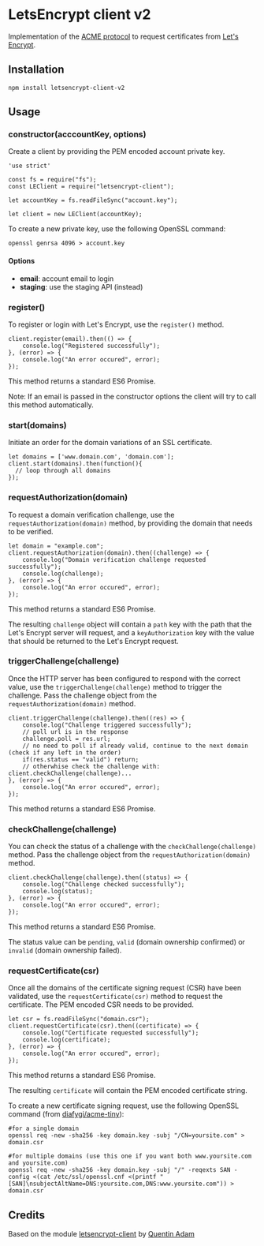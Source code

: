# LetsEncrypt client v2

Implementation of the [ACME protocol](https://letsencrypt.github.io/acme-spec/) to request certificates from [Let's Encrypt](https://letsencrypt.org/). 

## Installation

```
npm install letsencrypt-client-v2
```

## Usage

### constructor(acccountKey, options)

Create a client by providing the PEM encoded account private key.

```
'use strict'

const fs = require("fs");
const LEClient = require("letsencrypt-client");

let accountKey = fs.readFileSync("account.key");

let client = new LEClient(accountKey);
```

To create a new private key, use the following OpenSSL command:

```
openssl genrsa 4096 > account.key
```

#### Options 

* **email**: account email to login
* **staging**: use the staging API (instead)
  

### register()

To register or login with Let's Encrypt, use the ```register()``` method.

```
client.register(email).then(() => {
    console.log("Registered successfully");
}, (error) => {
    console.log("An error occured", error);
});
```

This method returns a standard ES6 Promise.

Note: If an email is passed in the constructor options the client will try to call this method automatically.

### start(domains)

Initiate an order for the domain variations of an SSL certificate.
```
let domains = ['www.domain.com', 'domain.com'];
client.start(domains).then(function(){
  // loop through all domains
});
```

### requestAuthorization(domain)

To request a domain verification challenge, use the ```requestAuthorization(domain)``` method, by providing the domain that needs to be verified.

```
let domain = "example.com";
client.requestAuthorization(domain).then((challenge) => {
    console.log("Domain verification challenge requested successfully");
    console.log(challenge);
}, (error) => {
    console.log("An error occured", error);
});
```

This method returns a standard ES6 Promise.

The resulting ```challenge``` object will contain a ```path``` key with the path that the Let's Encrypt server will request, and a ```keyAuthorization``` key with the value that should be returned to the Let's Encrypt request.

### triggerChallenge(challenge)

Once the HTTP server has been configured to respond with the correct value, use the ```triggerChallenge(challenge)``` method to trigger the challenge. Pass the challenge object from the ```requestAuthorization(domain)``` method.

```
client.triggerChallenge(challenge).then((res) => {
    console.log("Challenge triggered successfully");
    // poll url is in the response
    challenge.poll = res.url;
    // no need to poll if already valid, continue to the next domain (check if any left in the order)
    if(res.status == "valid") return;
    // otherwhise check the challenge with: client.checkChallenge(challenge)...
}, (error) => {
    console.log("An error occured", error);
});
```

This method returns a standard ES6 Promise.

### checkChallenge(challenge)

You can check the status of a challenge with the ```checkChallenge(challenge)``` method. Pass the challenge object from the ```requestAuthorization(domain)``` method.

```
client.checkChallenge(challenge).then((status) => {
    console.log("Challenge checked successfully");
    console.log(status);
}, (error) => {
    console.log("An error occured", error);
});
```

This method returns a standard ES6 Promise.

The status value can be ```pending```, ```valid``` (domain ownership confirmed) or ```invalid``` (domain ownership failed).

### requestCertificate(csr)

Once all the domains of the certificate signing request (CSR) have been validated, use the ```requestCertificate(csr)``` method to request the certificate. The PEM encoded CSR needs to be provided.

```
let csr = fs.readFileSync("domain.csr");
client.requestCertificate(csr).then((certificate) => {
    console.log("Certificate requested successfully");
    console.log(certificate);
}, (error) => {
    console.log("An error occured", error);
});
```

This method returns a standard ES6 Promise.

The resulting ```certificate``` will contain the PEM encoded certificate string.

To create a new certificate signing request, use the following OpenSSL command (from [diafygi/acme-tiny](https://github.com/diafygi/acme-tiny)):

```
#for a single domain
openssl req -new -sha256 -key domain.key -subj "/CN=yoursite.com" > domain.csr

#for multiple domains (use this one if you want both www.yoursite.com and yoursite.com)
openssl req -new -sha256 -key domain.key -subj "/" -reqexts SAN -config <(cat /etc/ssl/openssl.cnf <(printf "[SAN]\nsubjectAltName=DNS:yoursite.com,DNS:www.yoursite.com")) > domain.csr
```

## Credits 

Based on the module [letsencrypt-client](https://github.com/quentinadam/node-letsencrypt-client) by [Quentin Adam](quentinadam@gmail.com)



